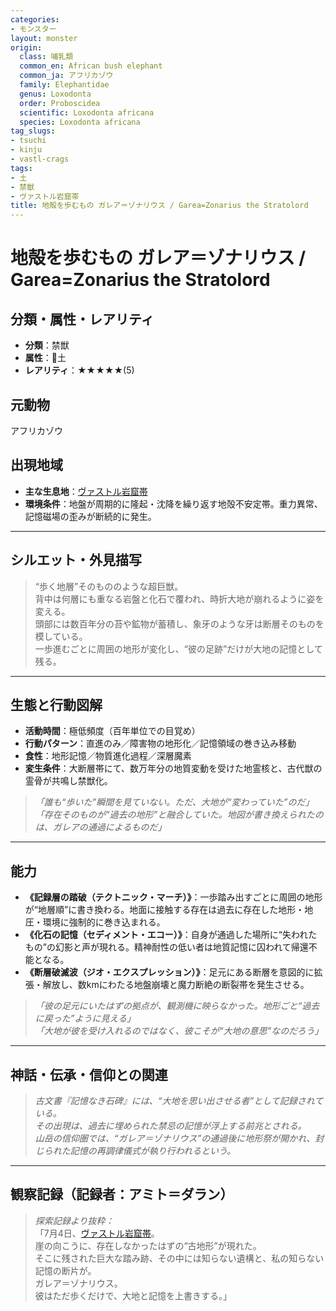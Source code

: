 ```yaml
---
categories:
- モンスター
layout: monster
origin:
  class: 哺乳類
  common_en: African bush elephant
  common_ja: アフリカゾウ
  family: Elephantidae
  genus: Loxodonta
  order: Proboscidea
  scientific: Loxodonta africana
  species: Loxodonta africana
tag_slugs:
- tsuchi
- kinju
- vastl-crags
tags:
- 土
- 禁獣
- ヴァストル岩窟帯
title: 地殻を歩むもの ガレア＝ゾナリウス / Garea=Zonarius the Stratolord
---
```


# 地殻を歩むもの ガレア＝ゾナリウス / Garea=Zonarius the Stratolord

## 分類・属性・レアリティ
* **分類**：禁獣  
* **属性**：🌱土  
* **レアリティ**：★★★★★(5)

## 元動物
アフリカゾウ

## 出現地域
* **主な生息地**：[ヴァストル岩窟帯](../place/vastl_crags.md)  
* **環境条件**：地盤が周期的に隆起・沈降を繰り返す地殻不安定帯。重力異常、記憶磁場の歪みが断続的に発生。

---

## シルエット・外見描写
> “歩く地層”そのもののような超巨獣。  
> 背中は何層にも重なる岩盤と化石で覆われ、時折大地が崩れるように姿を変える。  
> 頭部には数百年分の苔や鉱物が蓄積し、象牙のような牙は断層そのものを模している。  
> 一歩進むごとに周囲の地形が変化し、“彼の足跡”だけが大地の記憶として残る。

---

## 生態と行動図解
* **活動時間**：極低頻度（百年単位での目覚め）  
* **行動パターン**：直進のみ／障害物の地形化／記憶領域の巻き込み移動  
* **食性**：地形記憶／物質進化過程／深層魔素  
* **変生条件**：大断層帯にて、数万年分の地質変動を受けた地霊核と、古代獣の霊骨が共鳴し禁獣化。

> *「誰も“歩いた”瞬間を見ていない。ただ、大地が“変わっていた”のだ」*  
> *「存在そのものが“過去の地形”と融合していた。地図が書き換えられたのは、ガレアの通過によるものだ」*

---

## 能力
* **《記録層の踏破（テクトニック・マーチ）》**：一歩踏み出すごとに周囲の地形が“地層順”に書き換わる。地面に接触する存在は過去に存在した地形・地圧・環境に強制的に巻き込まれる。  
* **《化石の記憶（セディメント・エコー）》**：自身が通過した場所に“失われたもの”の幻影と声が現れる。精神耐性の低い者は地質記憶に囚われて帰還不能となる。  
* **《断層破滅波（ジオ・エクスプレッション）》**：足元にある断層を意図的に拡張・解放し、数kmにわたる地盤崩壊と魔力断絶の断裂帯を発生させる。

> *「彼の足元にいたはずの拠点が、観測機に映らなかった。地形ごと“過去に戻った”ように見える」*  
> *「大地が彼を受け入れるのではなく、彼こそが“大地の意思”なのだろう」*

---

## 神話・伝承・信仰との関連
> *古文書『記憶なき石碑』には、“大地を思い出させる者”として記録されている。  
その出現は、過去に埋められた禁忌の記憶が浮上する前兆とされる。*  
> *山岳の信仰圏では、“ガレア＝ゾナリウス”の通過後に地形祭が開かれ、封じられた記憶の再調律儀式が執り行われるという。*

---

## 観察記録（記録者：アミト＝ダラン）

> *探索記録より抜粋：*  
> 「7月4日、[ヴァストル岩窟帯](../place/vastl_crags.md)。  
> 崖の向こうに、存在しなかったはずの“古地形”が現れた。  
> そこに残された巨大な踏み跡、その中には知らない遺構と、私の知らない記憶の断片が。  
> ガレア＝ゾナリウス。  
> 彼はただ歩くだけで、大地と記憶を上書きする。」